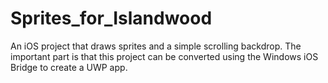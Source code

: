 # Sprites_for_Islandwood
An iOS project that draws sprites and a simple scrolling backdrop. The important part is that this project can be converted using the Windows iOS Bridge to create a UWP app.
